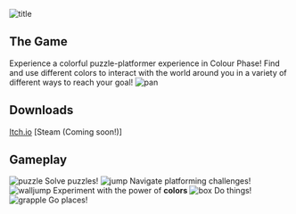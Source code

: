 ![title](/Showcase/title.gif)
## The Game

Experience a colorful puzzle-platformer experience in Colour Phase! Find and use different colors to interact with the world around you in a variety of different ways to reach your goal! 
![pan](/Showcase/pan.gif)

## Downloads
[Itch.io](https://heatwave-studios.itch.io/colorphase)
[Steam (Coming soon!)]

## Gameplay 
![puzzle](/Showcase/puzzle.gif)
Solve puzzles!
![jump](/Showcase/jump.gif)
Navigate platforming challenges!
![walljump](/Showcase/walljump.gif)
Experiment with the power of **colors**
![box](/Showcase/box.gif)
Do things!
![grapple](/Showcase/grapple.gif)
Go places!